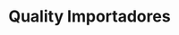 ---
title: "Quality Importadores"
url: /barrios-unidos/quality-importadores/
shop: piezas de automóviles
---